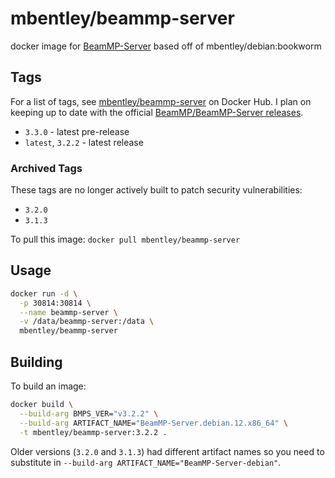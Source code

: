 # mbentley/beammp-server

docker image for [BeamMP-Server](https://github.com/BeamMP/BeamMP-Server)
based off of mbentley/debian:bookworm

## Tags

For a list of tags, see [mbentley/beammp-server](https://hub.docker.com/r/mbentley/beammp-server/tags) on Docker Hub. I plan on keeping up to date with the official [BeamMP/BeamMP-Server releases](https://github.com/BeamMP/BeamMP-Server/releases).

* `3.3.0` - latest pre-release
* `latest`, `3.2.2` - latest release

### Archived Tags

These tags are no longer actively built to patch security vulnerabilities:

* `3.2.0`
* `3.1.3`

To pull this image:
`docker pull mbentley/beammp-server`

## Usage

```bash
docker run -d \
  -p 30814:30814 \
  --name beammp-server \
  -v /data/beammp-server:/data \
  mbentley/beammp-server
```

## Building

To build an image:

```bash
docker build \
  --build-arg BMPS_VER="v3.2.2" \
  --build-arg ARTIFACT_NAME="BeamMP-Server.debian.12.x86_64" \
  -t mbentley/beammp-server:3.2.2 .
```

Older versions (`3.2.0` and `3.1.3`) had different artifact names so you need to substitute in `--build-arg ARTIFACT_NAME="BeamMP-Server-debian"`.
